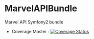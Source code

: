 # MarvelAPIBundle
Marvel API Symfony2 bundle


* Coverage Master : [![Coverage Status](https://coveralls.io/repos/octante/MarvelAPIBundle/badge.svg)](https://coveralls.io/r/octante/MarvelAPIBundle)
